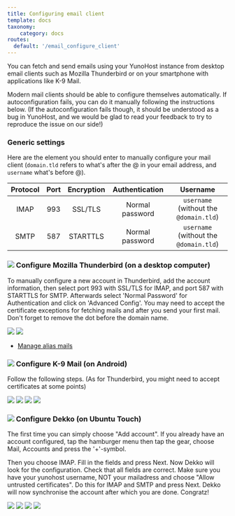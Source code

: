 ```yaml
---
title: Configuring email client
template: docs
taxonomy:
    category: docs
routes:
  default: '/email_configure_client'
---
```


You can fetch and send emails using your YunoHost instance from desktop email clients such as Mozilla Thunderbird or on your smartphone with applications like K-9 Mail.

Modern mail clients should be able to configure themselves automatically. If autoconfiguration fails, you can do it manually following the instructions below. (If the autoconfiguration fails though, it should be understood as a bug in YunoHost, and we would be glad to read your feedback to try to reproduce the issue on our side!)

### Generic settings

Here are the element you should enter to manually configure your mail client (`domain.tld` refers to what's after the @ in your email address, and `username` what's before @).

| Protocol | Port | Encryption | Authentication  | Username                               |
| :--:     | :-:  | :--:       | :--:            | :--:                                   | 
| IMAP     | 993  | SSL/TLS    | Normal password | `username` (without the `@domain.tld`) |
| SMTP     | 587  | STARTTLS   | Normal password | `username` (without the `@domain.tld`) |

### ![](image://thunderbird.png?resize=50&classes=inline) Configure Mozilla Thunderbird (on a desktop computer)

To manually configure a new account in Thunderbird, add the account information, then select port 993 with SSL/TLS for IMAP, and port 587 with STARTTLS for SMTP. Afterwards select 'Normal Password' for Authentication and click on 'Advanced Config'. You may need to accept the certificate exceptions for fetching mails and after you send your first mail. Don't forget to remove the dot before the domain name.

![](image://thunderbird_config_1.png?resize=900)
![](image://thunderbird_config_2.png?resize=900)

* [Manage alias mails](https://support.mozilla.org/en-US/kb/configuring-email-aliases)

### ![](image://k9mail.png?resize=50&classes=inline) Configure K-9 Mail (on Android)

Follow the following steps. (As for Thunderbird, you might need to accept certificates at some points)

![](image://k9mail_config_1.png?resize=300)
![](image://k9mail_config_2.png?resize=300)
![](image://k9mail_config_3.png?resize=300)
![](image://k9mail_config_4.png?resize=300)

### ![](image://dekko-app.png?resize=50&classes=inline) Configure Dekko (on Ubuntu Touch)

The first time you can simply choose "Add account". If you already have an account configured, tap the hamburger menu then tap the gear, choose Mail, Accounts and press the '+'-symbol.

Then you choose IMAP. Fill in the fields and press Next. Now Dekko will look for the configuration. Check that all fields are correct. Make sure you have your yunohost username, NOT your mailadress and choose "Allow untrusted certificates". Do this for IMAP and SMTP and press Next. Dekko will now synchronise the account after which you are done. Congratz!

![](image://dekko_config_1.png?resize=300)
![](image://dekko_config_2.png?resize=300)
![](image://dekko_config_3.png?resize=300)
![](image://dekko_config_4.png?resize=300)
